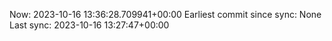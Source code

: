 Now: 2023-10-16 13:36:28.709941+00:00 Earliest commit since sync: None Last sync: 2023-10-16 13:27:47+00:00
